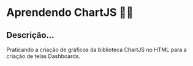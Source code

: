 # Aprendendo ChartJS 👩‍💻

## Descrição...
Praticando a criação de gráficos da biblioteca ChartJS no HTML para a criação de telas Dashboards.
